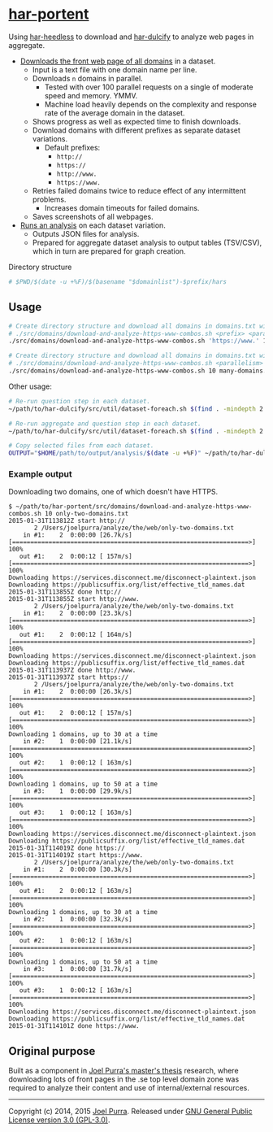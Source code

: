 # [har-portent](https://github.com/joelpurra/har-portent/)

Using [har-heedless](https://github.com/joelpurra/har-heedless/) to download and [har-dulcify](https://github.com/joelpurra/har-dulcify/) to analyze web pages in aggregate.


- [Downloads the front web page of all domains](https://github.com/joelpurra/har-heedless/) in a dataset.
  - Input is a text file with one domain name per line.
  - Downloads `n` domains in parallel.
    - Tested with over 100 parallel requests on a single of moderate speed and memory. YMMV.
    - Machine load heavily depends on the complexity and response rate of the average domain in the dataset.
  - Shows progress as well as expected time to finish downloads.
  - Download domains with different prefixes as separate dataset variations.
    - Default prefixes:
      - `http://`
      - `https://`
      - `http://www.`
      - `https://www.`
  - Retries failed domains twice to reduce effect of any intermittent problems.
    - Increases domain timeouts for failed domains.
  - Saves screenshots of all webpages.
- [Runs an analysis](https://github.com/joelpurra/har-dulcify/) on each dataset variation.
  - Outputs JSON files for analysis.
  - Prepared for aggregate dataset analysis to output tables (TSV/CSV), which in turn are prepared for graph creation.

Directory structure

```bash
# $PWD/$(date -u +%F)/$(basename "$domainlist")-$prefix/hars
```

## Usage

```bash
# Create directory structure and download all domains in domains.txt with a single prefix/variation.
# ./src/domains/download-and-analyze-https-www-combos.sh <prefix> <parallelism> <domainlists>
./src/domains/download-and-analyze-https-www-combos.sh 'https://www.' 10 many-domains.txt more-domains.txt 100k-se-domains.txt

# Create directory structure and download all domains in domains.txt with all four variations.
# ./src/domains/download-and-analyze-https-www-combos.sh <parallelism> <domainlists>
./src/domains/download-and-analyze-https-www-combos.sh 10 many-domains.txt more-domains.txt 100k-se-domains.txt
```

Other usage:

```bash
# Re-run question step in each dataset.
~/path/to/har-dulcify/src/util/dataset-foreach.sh $(find . -mindepth 2 -maxdepth 2 -type d) -- echo "--- Entering {} ---" '&&' ~/path/to/har-dulcify/src/one-shot/questions.sh

# Re-run aggregate and question step in each dataset.
~/path/to/har-dulcify/src/util/dataset-foreach.sh $(find . -mindepth 2 -maxdepth 2 -type d) -- echo "--- Entering {} ---" '&&' ~/path/to/har-dulcify/src/one-shot/aggregate.sh '&&' ~/path/to/har-dulcify/src/one-shot/questions.sh

# Copy selected files from each dataset.
OUTPUT="$HOME/path/to/output/analysis/$(date -u +%F)" ~/path/to/har-dulcify/src/util/dataset-query.sh $(find . -mindepth 2 -maxdepth 2 -type d) -- echo "--- Entering {} ---" '&&' 'T="$OUTPUT/$(basename "{}")"' '&&' echo '$T' '&&' mkdir -p '$T/' '&&' cp aggregate.disconnect.categories.organizations.json aggregates.analysis.json '*.log' 'failed*' google-gtm-ga-dc.aggregate.json origin-redirects.aggregate.json ratio-buckets.aggregate.json prepared.disconnect.services.analysis.json '$T/'
```

### Example output

Downloading two domains, one of which doesn't have HTTPS.

```text
$ ~/path/to/har-portent/src/domains/download-and-analyze-https-www-combos.sh 10 only-two-domains.txt
2015-01-31T113812Z start http://
       2 /Users/joelpurra/analyze/the/web/only-two-domains.txt
    in #1:    2  0:00:00 [26.7k/s] [=================================================================>] 100%
   out #1:    2  0:00:12 [ 157m/s] [=================================================================>] 100%
Downloading https://services.disconnect.me/disconnect-plaintext.json
Downloading https://publicsuffix.org/list/effective_tld_names.dat
2015-01-31T113855Z done http://
2015-01-31T113855Z start http://www.
       2 /Users/joelpurra/analyze/the/web/only-two-domains.txt
    in #1:    2  0:00:00 [23.3k/s] [=================================================================>] 100%
   out #1:    2  0:00:12 [ 164m/s] [=================================================================>] 100%
Downloading https://services.disconnect.me/disconnect-plaintext.json
Downloading https://publicsuffix.org/list/effective_tld_names.dat
2015-01-31T113937Z done http://www.
2015-01-31T113937Z start https://
       2 /Users/joelpurra/analyze/the/web/only-two-domains.txt
    in #1:    2  0:00:00 [26.3k/s] [=================================================================>] 100%
   out #1:    2  0:00:12 [ 157m/s] [=================================================================>] 100%
Downloading 1 domains, up to 30 at a time
    in #2:    1  0:00:00 [21.1k/s] [=================================================================>] 100%
   out #2:    1  0:00:12 [ 163m/s] [=================================================================>] 100%
Downloading 1 domains, up to 50 at a time
    in #3:    1  0:00:00 [29.9k/s] [=================================================================>] 100%
   out #3:    1  0:00:12 [ 163m/s] [=================================================================>] 100%
Downloading https://services.disconnect.me/disconnect-plaintext.json
Downloading https://publicsuffix.org/list/effective_tld_names.dat
2015-01-31T114019Z done https://
2015-01-31T114019Z start https://www.
       2 /Users/joelpurra/analyze/the/web/only-two-domains.txt
    in #1:    2  0:00:00 [30.3k/s] [=================================================================>] 100%
   out #1:    2  0:00:12 [ 163m/s] [=================================================================>] 100%
Downloading 1 domains, up to 30 at a time
    in #2:    1  0:00:00 [32.3k/s] [=================================================================>] 100%
   out #2:    1  0:00:12 [ 163m/s] [=================================================================>] 100%
Downloading 1 domains, up to 50 at a time
    in #3:    1  0:00:00 [31.7k/s] [=================================================================>] 100%
   out #3:    1  0:00:12 [ 163m/s] [=================================================================>] 100%
Downloading https://services.disconnect.me/disconnect-plaintext.json
Downloading https://publicsuffix.org/list/effective_tld_names.dat
2015-01-31T114101Z done https://www.
```


## Original purpose

Built as a component in [Joel Purra's master's thesis](http://joelpurra.com/projects/masters-thesis/) research, where downloading lots of front pages in the .se top level domain zone was required to analyze their content and use of internal/external resources.


---

Copyright (c) 2014, 2015 [Joel Purra](http://joelpurra.com/). Released under [GNU General Public License version 3.0 (GPL-3.0)](https://www.gnu.org/licenses/gpl.html).
